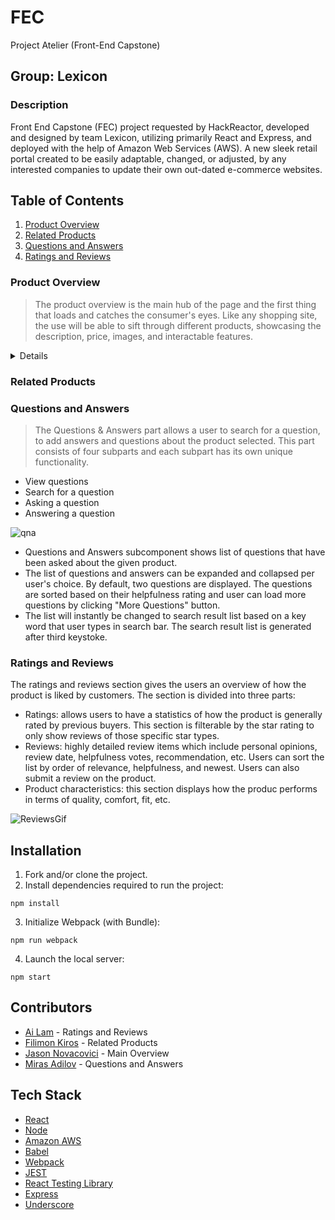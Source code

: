# FEC
Project Atelier (Front-End Capstone)

## Group: Lexicon

### Description
Front End Capstone (FEC) project requested by HackReactor, developed and designed by team Lexicon, utilizing primarily React and Express, and deployed with the help of Amazon Web Services (AWS). A new sleek retail portal created to be easily adaptable, changed, or adjusted, by any interested companies to update their own out-dated e-commerce websites.

## Table of Contents
1. [Product Overview](#product-overview)
2. [Related Products](#related-products)
3. [Questions and Answers](#questions-and-answers)
4. [Ratings and Reviews](#ratings-and-reviews)

### Product Overview

> The product overview is the main hub of the page and the first thing that loads and catches the consumer's eyes. Like any shopping site, the use will be able to sift through different products, showcasing the description, price, images, and interactable features.


<details>
  
  * When a product has multiple styles, there will be rows (up to 4) of the styles and their thumbnail icon. a checkmark will be overlayed on the current selected style being shown on the main image.
 * The quantity selector will be disabled until a size is chosen for the current selected style, allowing you to choose how much to add to car (if purchasing).
 * Stars update upon swapping products, with an available hyperlink taking you down to the review sections.
 * Selected style will have the associated images as thumbnails overlaid on the left of the current main, enlarged image. There are arrows to navigate the images, as well as selecting to skip ahead, and a highlighted border for what image it currently being shown.
 * Upon clicking the main image, it will bring up a larger version of the image with the thumbnail and arrow functionalities with it. Clicking the image again acts as zooming in or out depending on the current state of the layout, tracking the users mouse movement as well while zoomed in.
  
</details>
  
### Related Products

### Questions and Answers

> The Questions & Answers part allows a user to search for a question, to add answers and questions about the product selected. This part consists of four subparts and each subpart has its own unique functionality.
 * View questions
 * Search for a question
 * Asking a question
 * Answering a question


![qna](https://user-images.githubusercontent.com/97697504/181936240-6ab7479c-2439-4ecf-a93a-8dfaff5fbf80.gif)
 * Questions and Answers subcomponent shows list of questions that have been asked about the given product.
 * The list of questions and answers can be expanded and collapsed per user's choice. By default, two questions are displayed. The questions are sorted based on their helpfulness rating and user can load more questions by clicking "More Questions" button.
 * The list will instantly be changed to search result list based on a key word that user types in search bar. The search result list is generated after third keystoke.




### Ratings and Reviews

The ratings and reviews section gives the users an overview of how the product is liked by customers. The section is divided into three parts:
 * Ratings: allows users to have a statistics of how the product is generally rated by previous buyers. This section is filterable by the star rating to only show reviews of those specific star types.
 * Reviews: highly detailed review items which include personal opinions, review date, helpfulness votes, recommendation, etc. Users can sort the list by order of relevance, helpfulness, and newest. Users can also submit a review on the product.
 * Product characteristics: this section displays how the produc performs in terms of quality, comfort, fit, etc. 

![ReviewsGif](https://user-images.githubusercontent.com/88561551/181996410-a04512b7-0af2-490a-9d50-8ac84f8e6409.gif)


## Installation

1. Fork and/or clone the project.
2. Install dependencies required to run the project:
```
npm install
```
3. Initialize Webpack (with Bundle):
```
npm run webpack
```
4. Launch the local server:
```
npm start
```
## Contributors
* [Ai Lam](https://github.com/ai-lam) - Ratings and Reviews
* [Filimon Kiros](https://github.com/FilimonK-Git) - Related Products
* [Jason Novacovici](https://github.com/JNovacovici) - Main Overview
* [Miras Adilov](https://github.com/AdilovM) - Questions and Answers
## Tech Stack

* [React](https://reactjs.org/)
* [Node](https://nodejs.org/en/)
* [Amazon AWS](https://aws.amazon.com/)
* [Babel](https://babeljs.io/)
* [Webpack](https://webpack.js.org/)
* [JEST](https://jestjs.io/)
* [React Testing Library](https://testing-library.com/docs/react-testing-library/setup)
* [Express](http://expressjs.com/)
* [Underscore](https://underscorejs.org/)
